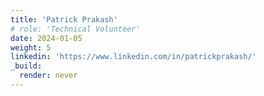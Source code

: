 ```yaml
---
title: 'Patrick Prakash'
# role: 'Technical Volunteer'
date: 2024-01-05
weight: 5
linkedin: 'https://www.linkedin.com/in/patrickprakash/'
_build:
  render: never
---
```

